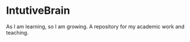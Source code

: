 # IntutiveBrain
As I am learning, so I am growing. A repository for my academic work and teaching.  

